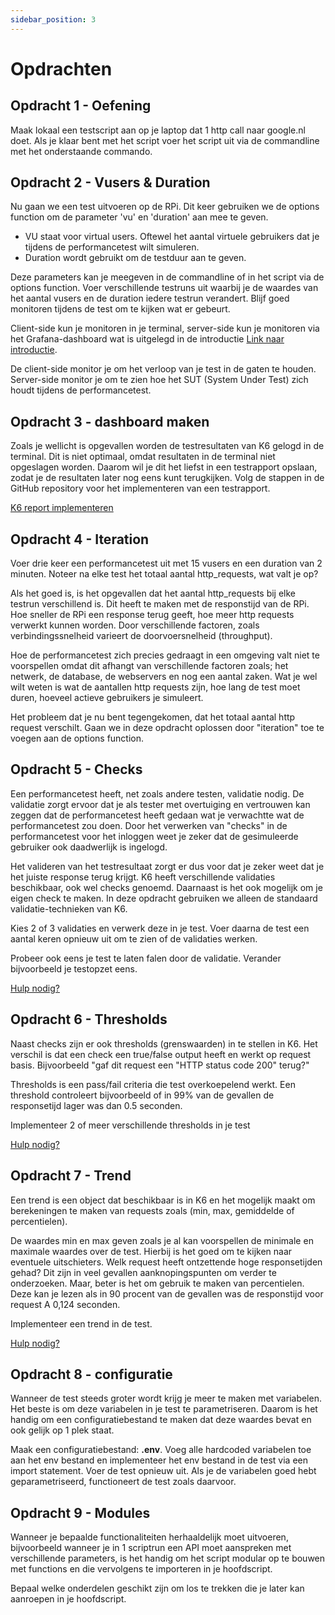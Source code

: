 ```yaml
---
sidebar_position: 3
---
```


# Opdrachten

## Opdracht 1 - Oefening
Maak lokaal een testscript aan op je laptop dat 1 http call naar google.nl doet. Als je klaar bent met het script voer het script uit via de commandline met het onderstaande commando.

## Opdracht 2 - Vusers & Duration
Nu gaan we een test uitvoeren op de RPi. Dit keer gebruiken we de options function om de parameter 'vu' en 'duration' aan mee te geven. 
- VU staat voor virtual users. Oftewel het aantal virtuele gebruikers dat je tijdens de performancetest wilt simuleren.
- Duration wordt gebruikt om de testduur aan te geven.

Deze parameters kan je meegeven in de commandline of in het script via de options function. Voer verschillende testruns uit waarbij je de waardes van het aantal vusers en de duration iedere testrun verandert. Blijf goed monitoren tijdens de test om te kijken wat er gebeurt. 

Client-side kun je monitoren in je terminal, server-side kun je monitoren via het Grafana-dashboard wat is uitgelegd in de introductie [Link naar introductie](http://localhost:3001/k6-workshop-api-docs/docs/intro).

De client-side monitor je om het verloop van je test in de gaten te houden. Server-side monitor je om te zien hoe het SUT (System Under Test) zich houdt tijdens de performancetest.

## Opdracht 3 - dashboard maken
Zoals je wellicht is opgevallen worden de testresultaten van K6 gelogd in de terminal. Dit is niet optimaal, omdat resultaten in de terminal niet opgeslagen worden. Daarom wil je dit het liefst in een testrapport opslaan, zodat je de resultaten later nog eens kunt terugkijken. Volg de stappen in de GitHub repository voor het implementeren van een testrapport.

[K6 report implementeren](https://github.com/benc-uk/k6-reporter)

## Opdracht 4 - Iteration
Voer drie keer een performancetest uit met 15 vusers en een duration van 2 minuten. Noteer na elke test het totaal aantal http_requests, wat valt je op?

Als het goed is, is het opgevallen dat het aantal http_requests bij elke testrun verschillend is. Dit heeft te maken met de responstijd van de RPi. Hoe sneller de RPi een response terug geeft, hoe meer http requests verwerkt kunnen worden. Door verschillende factoren, zoals verbindingssnelheid varieert de doorvoersnelheid (throughput).

Hoe de performancetest zich precies gedraagt in een omgeving valt niet te voorspellen omdat dit afhangt van verschillende factoren zoals; het netwerk, de database, de webservers en nog een aantal zaken. Wat je wel wilt weten is wat de aantallen http requests zijn, hoe lang de test moet duren, hoeveel actieve gebruikers je simuleert.

Het probleem dat je nu bent tegengekomen, dat het totaal aantal http request verschilt. Gaan we in deze opdracht oplossen door "iteration" toe te voegen aan de options function.

## Opdracht 5 - Checks
Een performancetest heeft, net zoals andere testen, validatie nodig. De validatie zorgt ervoor dat je als tester met overtuiging en vertrouwen kan zeggen dat de performancetest heeft gedaan wat je verwachtte wat de performancetest zou doen. Door het verwerken van "checks" in de performancetest voor het inloggen weet je zeker dat de gesimuleerde gebruiker ook daadwerlijk is ingelogd. 

Het valideren van het testresultaat zorgt er dus voor dat je zeker weet dat je het juiste response terug krijgt. K6 heeft verschillende validaties beschikbaar, ook wel checks genoemd. Daarnaast is het ook mogelijk om je eigen check te maken. In deze opdracht gebruiken we alleen de standaard validatie-technieken van K6.

Kies 2 of 3 validaties en verwerk deze in je test. Voer daarna de test een aantal keren opnieuw uit om te zien of de validaties werken.

Probeer ook eens je test te laten falen door de validatie. Verander bijvoorbeeld je testopzet eens.

[Hulp nodig?](https://k6.io/docs/using-k6/checks)

## Opdracht 6 - Thresholds
Naast checks zijn er ook thresholds (grenswaarden) in te stellen in K6. Het verschil is dat een check een true/false output heeft en werkt op request basis. Bijvoorbeeld "gaf dit request een "HTTP status code 200" terug?"

Thresholds is een pass/fail criteria die test overkoepelend werkt. Een threshold controleert bijvoorbeeld of in 99% van de gevallen de responsetijd lager was dan 0.5 seconden.

Implementeer 2 of meer verschillende thresholds in je test

[Hulp nodig?](https://k6.io/docs/using-k6/thresholds)

## Opdracht 7 - Trend
Een trend is een object dat beschikbaar is in K6 en het mogelijk maakt om berekeningen te maken van requests zoals (min, max, gemiddelde of percentielen). 

De waardes min en max geven zoals je al kan voorspellen de minimale en maximale waardes over de test. Hierbij is het goed om te kijken naar eventuele uitschieters. Welk request heeft ontzettende hoge responsetijden gehad? Dit zijn in veel gevallen aanknopingspunten om verder te onderzoeken. Maar, beter is het om gebruik te maken van percentielen. Deze kan je lezen als in 90 procent van de gevallen was de responstijd voor request A 0,124 seconden.

Implementeer een trend in de test.

[Hulp nodig?](https://k6.io/docs/javascript-aPi/k6-metrics/trend)

## Opdracht 8 - configuratie
Wanneer de test steeds groter wordt krijg je meer te maken met variabelen. Het beste is om deze variabelen in je test te parametriseren. Daarom is het handig om een configuratiebestand te maken dat deze waardes bevat en ook gelijk op 1 plek staat.

Maak een configuratiebestand: <b>.env</b>. Voeg alle hardcoded variabelen toe aan het env bestand en implementeer het env bestand in de test via een import statement. Voer de test opnieuw uit. Als je de variabelen goed hebt geparametriseerd, functioneert de test zoals daarvoor.

## Opdracht 9 - Modules
Wanneer je bepaalde functionaliteiten herhaaldelijk moet uitvoeren, bijvoorbeeld wanneer je in 1 scriptrun een API moet aanspreken met verschillende parameters, is het handig om het script modular op te bouwen met functions en die vervolgens te importeren in je hoofdscript.

Bepaal welke onderdelen geschikt zijn om los te trekken die je later kan aanroepen in je hoofdscript.